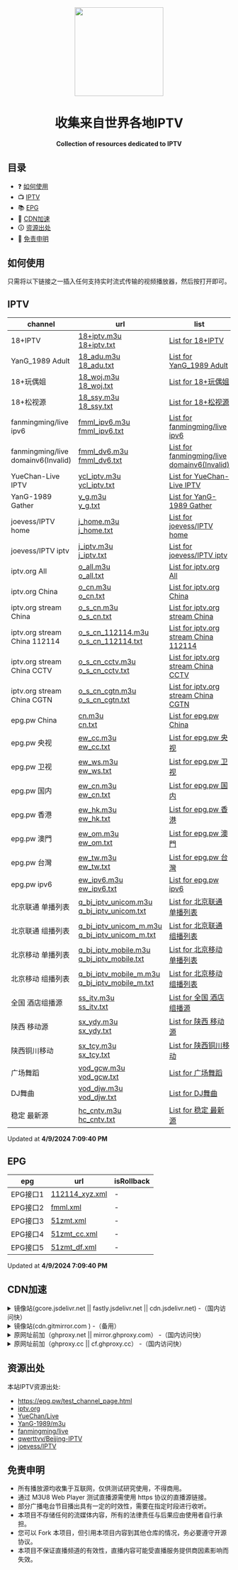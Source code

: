 <div align="center">
<img src="https://img.viptv.work/iptv/about-IPTV.jpg" height="200" />
<h1 > 收集来自世界各地IPTV </h1> 
<h4>Collection of resources dedicated to IPTV</h4>  
</div>

## 目录

- ❓ [如何使用](#如何使用)
- 📺 [IPTV](#iptv)
- 📚 [EPG](#epg)
- 🚀 [CDN加速](#cdn加速)
- 🛈  [资源出处](#资源出处)
- 📖 [免责申明](#免责申明)

## 如何使用

只需将以下链接之一插入任何支持实时流式传输的视频播放器，然后按打开即可。

## IPTV

| channel | url | list | count | isRollback |
| ------- | --- | ---- | ----- | ---------- |
| 18+IPTV | [18+iptv.m3u](/18+iptv.m3u) <br> [18+iptv.txt](/txt/18+iptv.txt) | [List for 18+IPTV](/list/18+iptv.list) | 9650 | - |
| YanG_1989 Adult | [18_adu.m3u](/18_adu.m3u) <br> [18_adu.txt](/txt/18_adu.txt) | [List for YanG_1989 Adult](/list/18_adu.list) | 1210 | - |
| 18+玩偶姐 | [18_woj.m3u](/18_woj.m3u) <br> [18_woj.txt](/txt/18_woj.txt) | [List for 18+玩偶姐](/list/18_woj.list) | 335 | - |
| 18+松视源 | [18_ssy.m3u](/18_ssy.m3u) <br> [18_ssy.txt](/txt/18_ssy.txt) | [List for 18+松视源](/list/18_ssy.list) | 5 | - |
| fanmingming/live ipv6 | [fmml_ipv6.m3u](/fmml_ipv6.m3u) <br> [fmml_ipv6.txt](/txt/fmml_ipv6.txt) | [List for fanmingming/live ipv6](/list/fmml_ipv6.list) | 124 | - |
| fanmingming/live domainv6(Invalid) | [fmml_dv6.m3u](/fmml_dv6.m3u) <br> [fmml_dv6.txt](/txt/fmml_dv6.txt) | [List for fanmingming/live domainv6(Invalid)](/list/fmml_dv6.list) | 100 | - |
| YueChan-Live IPTV | [ycl_iptv.m3u](/ycl_iptv.m3u) <br> [ycl_iptv.txt](/txt/ycl_iptv.txt) | [List for YueChan-Live IPTV](/list/ycl_iptv.list) | 225 | - |
| YanG-1989 Gather | [y_g.m3u](/y_g.m3u) <br> [y_g.txt](/txt/y_g.txt) | [List for YanG-1989 Gather](/list/y_g.list) | 2194 | - |
| joevess/IPTV home | [j_home.m3u](/j_home.m3u) <br> [j_home.txt](/txt/j_home.txt) | [List for joevess/IPTV home](/list/j_home.list) | 51 | - |
| joevess/IPTV iptv | [j_iptv.m3u](/j_iptv.m3u) <br> [j_iptv.txt](/txt/j_iptv.txt) | [List for joevess/IPTV iptv](/list/j_iptv.list) | 503 | - |
| iptv.org All | [o_all.m3u](/o_all.m3u) <br> [o_all.txt](/txt/o_all.txt) | [List for iptv.org All](/list/o_all.list) | 10006 | - |
| iptv.org China | [o_cn.m3u](/o_cn.m3u) <br> [o_cn.txt](/txt/o_cn.txt) | [List for iptv.org China](/list/o_cn.list) | 539 | - |
| iptv.org stream China | [o_s_cn.m3u](/o_s_cn.m3u) <br> [o_s_cn.txt](/txt/o_s_cn.txt) | [List for iptv.org stream China](/list/o_s_cn.list) | 505 | - |
| iptv.org stream China 112114 | [o_s_cn_112114.m3u](/o_s_cn_112114.m3u) <br> [o_s_cn_112114.txt](/txt/o_s_cn_112114.txt) | [List for iptv.org stream China 112114](/list/o_s_cn_112114.list) | 18 | - |
| iptv.org stream China CCTV | [o_s_cn_cctv.m3u](/o_s_cn_cctv.m3u) <br> [o_s_cn_cctv.txt](/txt/o_s_cn_cctv.txt) | [List for iptv.org stream China CCTV](/list/o_s_cn_cctv.list) | 14 | - |
| iptv.org stream China CGTN | [o_s_cn_cgtn.m3u](/o_s_cn_cgtn.m3u) <br> [o_s_cn_cgtn.txt](/txt/o_s_cn_cgtn.txt) | [List for iptv.org stream China CGTN](/list/o_s_cn_cgtn.list) | 6 | - |
| epg.pw China | [cn.m3u](/cn.m3u) <br> [cn.txt](/txt/cn.txt) | [List for epg.pw China](/list/cn.list) | 422 | - |
| epg.pw 央视 | [ew_cc.m3u](/ew_cc.m3u) <br> [ew_cc.txt](/txt/ew_cc.txt) | [List for epg.pw 央视](/list/ew_cc.list) | 8 | - |
| epg.pw 卫视 | [ew_ws.m3u](/ew_ws.m3u) <br> [ew_ws.txt](/txt/ew_ws.txt) | [List for epg.pw 卫视](/list/ew_ws.list) | 34 | - |
| epg.pw 国内 | [ew_cn.m3u](/ew_cn.m3u) <br> [ew_cn.txt](/txt/ew_cn.txt) | [List for epg.pw 国内](/list/ew_cn.list) | 422 | - |
| epg.pw 香港 | [ew_hk.m3u](/ew_hk.m3u) <br> [ew_hk.txt](/txt/ew_hk.txt) | [List for epg.pw 香港](/list/ew_hk.list) | 51 | - |
| epg.pw 澳門 | [ew_om.m3u](/ew_om.m3u) <br> [ew_om.txt](/txt/ew_om.txt) | [List for epg.pw 澳門](/list/ew_om.list) | 13 | - |
| epg.pw 台灣 | [ew_tw.m3u](/ew_tw.m3u) <br> [ew_tw.txt](/txt/ew_tw.txt) | [List for epg.pw 台灣](/list/ew_tw.list) | 129 | - |
| epg.pw ipv6 | [ew_ipv6.m3u](/ew_ipv6.m3u) <br> [ew_ipv6.txt](/txt/ew_ipv6.txt) | [List for epg.pw ipv6](/list/ew_ipv6.list) | 2299 | - |
| 北京联通 单播列表 | [q_bj_iptv_unicom.m3u](/q_bj_iptv_unicom.m3u) <br> [q_bj_iptv_unicom.txt](/txt/q_bj_iptv_unicom.txt) | [List for 北京联通 单播列表](/list/q_bj_iptv_unicom.list) | 131 | - |
| 北京联通 组播列表 | [q_bj_iptv_unicom_m.m3u](/q_bj_iptv_unicom_m.m3u) <br> [q_bj_iptv_unicom_m.txt](/txt/q_bj_iptv_unicom_m.txt) | [List for 北京联通 组播列表](/list/q_bj_iptv_unicom_m.list) | 131 | - |
| 北京移动 单播列表 | [q_bj_iptv_mobile.m3u](/q_bj_iptv_mobile.m3u) <br> [q_bj_iptv_mobile.txt](/txt/q_bj_iptv_mobile.txt) | [List for 北京移动 单播列表](/list/q_bj_iptv_mobile.list) | 146 | - |
| 北京移动 组播列表 | [q_bj_iptv_mobile_m.m3u](/q_bj_iptv_mobile_m.m3u) <br> [q_bj_iptv_mobile_m.txt](/txt/q_bj_iptv_mobile_m.txt) | [List for 北京移动 组播列表](/list/q_bj_iptv_mobile_m.list) | 129 | - |
| 全国 酒店组播源 | [ss_itv.m3u](/ss_itv.m3u) <br> [ss_itv.txt](/txt/ss_itv.txt) | [List for 全国 酒店组播源](/list/ss_itv.list) | 142 | - |
| 陕西 移动源 | [sx_ydy.m3u](/sx_ydy.m3u) <br> [sx_ydy.txt](/txt/sx_ydy.txt) | [List for 陕西 移动源](/list/sx_ydy.list) | 64 | - |
| 陕西铜川移动 | [sx_tcy.m3u](/sx_tcy.m3u) <br> [sx_tcy.txt](/txt/sx_tcy.txt) | [List for 陕西铜川移动](/list/sx_tcy.list) | 43 | - |
| 广场舞蹈 | [vod_gcw.m3u](/vod_gcw.m3u) <br> [vod_gcw.txt](/txt/vod_gcw.txt) | [List for 广场舞蹈](/list/vod_gcw.list) | 126 | - |
| DJ舞曲 | [vod_djw.m3u](/vod_djw.m3u) <br> [vod_djw.txt](/txt/vod_djw.txt) | [List for DJ舞曲](/list/vod_djw.list) | 176 | - |
| 稳定 最新源 | [hc_cntv.m3u](/hc_cntv.m3u) <br> [hc_cntv.txt](/txt/hc_cntv.txt) | [List for 稳定 最新源](/list/hc_cntv.list) | 83 | - |

Updated at **4/9/2024 7:09:40 PM**

## EPG

| epg | url | isRollback |
| --- | --- | ---------- |
| EPG接口1 | [112114_xyz.xml](/epg/112114_xyz.xml) | - |
| EPG接口2 | [fmml.xml](/epg/fmml.xml) | - |
| EPG接口3 | [51zmt.xml](/epg/51zmt.xml) | - |
| EPG接口4 | [51zmt_cc.xml](/epg/51zmt_cc.xml) | - |
| EPG接口5 | [51zmt_df.xml](/epg/51zmt_df.xml) | - |

Updated at **4/9/2024 7:09:40 PM**

## CDN加速

<details>
  <summary>镜像站(gcore.jsdelivr.net || fastly.jsdelivr.net || cdn.jsdelivr.net) -（国内访问快）</summary>
<p>
<table>
  <thead>
    <tr>
      <th>格式</th>
      <th>示例 </th>
    </tr>
  </thead>
  <tbody>
    <tr>
      <td>M3U</td>
      <td>https://fastly.jsdelivr.net/gh/vodtv/iptv-sources@gh-pages/cn.m3u</td>
    </tr>
     <tr>
      <td>TXT</td>
      <td>https://fastly.jsdelivr.net/gh/vodtv/iptv-sources@gh-pages/txt/cn.txt</td>
    </tr>
    <tr>
      <td>XML</td>
      <td>https://fastly.jsdelivr.net/gh/vodtv/iptv-sources@gh-pages/epg/51zmt.xml</td>
    </tr>
    <tr>
      <td>JSON</td>
      <td>https://fastly.jsdelivr.net/gh/vodtv/iptv-sources@gh-pages/sources/cn.json</td>
    </tr>
  </tbody>
</table>
</p>
</details>

<details>
<summary>镜像站(cdn.gitmirror.com ) -（备用）</summary>
<p>
<table>
  <thead>
    <tr>
      <th>格式</th>
      <th>示例 </th>
    </tr>
  </thead>
  <tbody>
    <tr>
      <td>M3U</td>
      <td>https://cdn.gitmirror.com/gh/vodtv/iptv-sources@gh-pages/cn.m3u</td>
    </tr>
     <tr>
      <td>TXT</td>
      <td>https://cdn.gitmirror.com/gh/vodtv/iptv-sources@gh-pages/txt/cn.txt</td>
    </tr>
    <tr>
      <td>XML</td>
      <td>https://cdn.gitmirror.com/gh/vodtv/iptv-sources@gh-pages/epg/51zmt.xml</td>
    </tr>
    <tr>
      <td>JSON</td>
      <td>https://cdn.gitmirror.com/gh/vodtv/iptv-sources@gh-pages/sources/cn.json</td>
    </tr>
  </tbody>
</table>
</p>
</details>

<details>
<summary>原网址前加（ghproxy.net || mirror.ghproxy.com） -（国内访问快）</summary>
<p>
<table>
  <thead>
    <tr>
      <th>格式</th>
      <th>示例 </th>
    </tr>
  </thead>
   <tbody>
    <tr>
      <td>M3U</td>
      <td>https://ghproxy.net/https://rawgithubusercontent.com/vodtv/iptv-sources/gh-pages/cn.m3u</td>
    </tr>
     <tr>
      <td>TXT</td>
      <td>https://ghproxy.net/https://raw.githubusercontent.com/vodtv/iptv-sources/gh-pages/txt/cn.txt</td>
    </tr>
    <tr>
      <td>XML</td>
      <td>https://ghproxy.net/https://raw.githubusercontent.com/vodtv/iptv-sources/gh-pages/epg/51zmt.xml</td>
    </tr>
    <tr>
      <td>JSON</td>
      <td>https://ghproxy.net/https://raw.githubusercontent.com/vodtv/iptv-sources/gh-pages/sources/cn.json</td>
    </tr>
  </tbody>
</table>
</p>
</details>

<details>
<summary>原网址前加（ghproxy.cc || cf.ghproxy.cc） -（国内访问快）</summary>
<p>
<table>
  <thead>
    <tr>
      <th>格式</th>
      <th>示例 </th>
    </tr>
  </thead>
   <tbody>
    <tr>
      <td>M3U</td>
      <td>https://ghproxy.cc/https://iptv-sources.githubusercontent.com/vodtv/iptv-sources/gh-pages/cn.m3u</td>
    </tr>
     <tr>
      <td>TXT</td>
      <td>https://ghproxy.cc/https://iptv-sources.githubusercontent.com/vodtv/iptv-sources/gh-pages/txt/cn.txt</td>
    </tr>
    <tr>
      <td>XML</td>
      <td>https://ghproxy.cc/https://iptv-sources.githubusercontent.com/vodtv/iptv-sources/gh-pages/epg/51zmt.xml</td>
    </tr>
    <tr>
      <td>JSON</td>
      <td>https://ghproxy.cc/https://iptv-sources.githubusercontent.com/vodtv/iptv-sources/gh-pages/sources/cn.json</td>
    </tr>
  </tbody>
</table>
</p>
</details>

## 资源出处

本站IPTV资源出处:

- <https://epg.pw/test_channel_page.html>
- [iptv.org](https://github.com/iptv-org/iptv)
- [YueChan/Live](https://github.com/YueChan/Live)
- [YanG-1989/m3u](https://github.com/YanG-1989/m3u)
- [fanmingming/live](https://github.com/fanmingming/live)
- [qwerttvv/Beijing-IPTV](https://github.com/qwerttvv/Beijing-IPTV)
- [joevess/IPTV](https://github.com/joevess/IPTV)

## 免责申明

- 所有播放源均收集于互联网，仅供测试研究使用，不得商用。
- 通过 M3U8 Web Player 测试直播源需使用 https 协议的直播源链接。
- 部分广播电台节目播出具有一定的时效性，需要在指定时段进行收听。
- 本项目不存储任何的流媒体内容，所有的法律责任与后果应由使用者自行承担。
- 您可以 Fork 本项目，但引用本项目内容到其他仓库的情况，务必要遵守开源协议。
- 本项目不保证直播频道的有效性，直播内容可能受直播服务提供商因素影响而失效。

